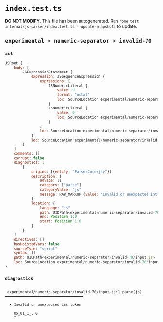 # `index.test.ts`

**DO NOT MODIFY**. This file has been autogenerated. Run `rome test internal/js-parser/index.test.ts --update-snapshots` to update.

## `experimental > numeric-separator > invalid-70`

### `ast`

```javascript
JSRoot {
	body: [
		JSExpressionStatement {
			expression: JSSequenceExpression {
				expressions: [
					JSNumericLiteral {
						value: 9
						format: "octal"
						loc: SourceLocation experimental/numeric-separator/invalid-70/input.js 1:0-1:8
					}
					JSNumericLiteral {
						value: 0
						loc: SourceLocation experimental/numeric-separator/invalid-70/input.js 1:10-1:11
					}
				]
				loc: SourceLocation experimental/numeric-separator/invalid-70/input.js 1:0-1:11
			}
			loc: SourceLocation experimental/numeric-separator/invalid-70/input.js 1:0-1:11
		}
	]
	comments: []
	corrupt: false
	diagnostics: [
		{
			origins: [{entity: "ParserCore<js>"}]
			description: {
				advice: []
				category: ["parse"]
				categoryValue: "js"
				message: RAW_MARKUP {value: "Invalid or unexpected int token"}
			}
			location: {
				language: "js"
				path: UIDPath<experimental/numeric-separator/invalid-70/input.js>
				end: Position 1:0
				start: Position 1:0
			}
		}
	]
	directives: []
	hasHoistedVars: false
	sourceType: "script"
	syntax: []
	path: UIDPath<experimental/numeric-separator/invalid-70/input.js>
	loc: SourceLocation experimental/numeric-separator/invalid-70/input.js 1:0-2:0
}
```

### `diagnostics`

```

 experimental/numeric-separator/invalid-70/input.js:1 parse(js) ━━━━━━━━━━━━━━━━━━━━━━━━━━━━━━━━━━━━

  ✖ Invalid or unexpected int token

    0o_01_1_, 0
    ^


```
